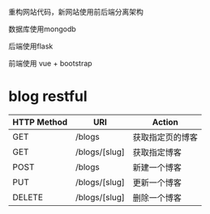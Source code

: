 重构网站代码，新网站使用前后端分离架构

数据库使用mongodb

后端使用flask

前端使用 vue + bootstrap


# blog restful
HTTP Method	| URI | Action
---|---|---
GET | /blogs | 获取指定页的博客
GET | /blogs/[slug] | 获取指定博客
POST | /blogs | 新建一个博客
PUT | /blogs/[slug] | 更新一个博客
DELETE | /blogs/[slug] | 删除一个博客
